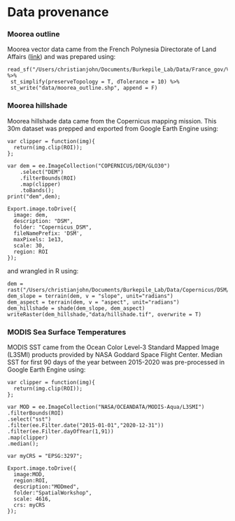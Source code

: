 # Data provenance

### Moorea outline

Moorea vector data came from the French Polynesia Directorate of Land Affairs ([link](https://www.data.gouv.fr/fr/datasets/base-de-donnees-cartographique-vectorielle/)) and was prepared using:

```         
read_sf("/Users/christianjohn/Documents/Burkepile_Lab/Data/France_gov/Vector_data/SHP/Moorea/Moorea_20200512_104135_SHP/Moorea_LOC_ILE.shp") %>%
 st_simplify(preserveTopology = T, dTolerance = 10) %>%
 st_write("data/moorea_outline.shp", append = F)
```

### Moorea hillshade

Moorea hillshade data came from the Copernicus mapping mission. This 30m dataset was prepped and exported from Google Earth Engine using:

```         
var clipper = function(img){
  return(img.clip(ROI));
};

var dem = ee.ImageCollection("COPERNICUS/DEM/GLO30")
    .select("DEM")
    .filterBounds(ROI)
    .map(clipper)
    .toBands();
print("dem",dem);

Export.image.toDrive({
  image: dem,
  description: "DSM",
  folder: "Copernicus_DSM",
  fileNamePrefix: 'DSM',
  maxPixels: 1e13,
  scale: 30,
  region: ROI
});
```

and wrangled in R using:

```         
dem = rast("/Users/christianjohn/Documents/Burkepile_Lab/Data/Copernicus/DSM/DSM.tif")
dem_slope = terrain(dem, v = "slope", unit="radians")
dem_aspect = terrain(dem, v = "aspect", unit="radians")
dem_hillshade = shade(dem_slope, dem_aspect)
writeRaster(dem_hillshade,"data/hillshade.tif", overwrite = T)
```

### MODIS Sea Surface Temperatures
MODIS SST came from the Ocean Color Level-3 Standard Mapped Image (L3SMI) products provided by NASA Goddard Space Flight Center. Median SST for first 90 days of the year between 2015-2020 was pre-processed in Google Earth Engine using:

```
var clipper = function(img){
  return(img.clip(ROI));
};

var MOD = ee.ImageCollection("NASA/OCEANDATA/MODIS-Aqua/L3SMI")
.filterBounds(ROI)
.select("sst")
.filter(ee.Filter.date("2015-01-01","2020-12-31"))
.filter(ee.Filter.dayOfYear(1,91))
.map(clipper)
.median();

var myCRS = "EPSG:3297";

Export.image.toDrive({
  image:MOD,
  region:ROI,
  description:"MODmed",
  folder:"SpatialWorkshop",
  scale: 4616,
  crs: myCRS
});
```